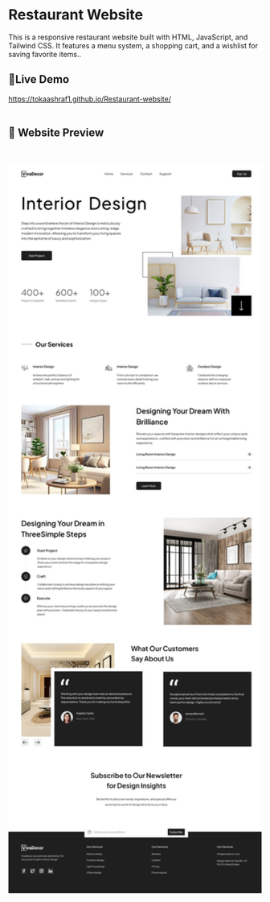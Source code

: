 # Restaurant Website 
This is a responsive restaurant website built with HTML, JavaScript, and Tailwind CSS. It features a menu system, a shopping cart, and a wishlist for saving favorite items..
## 🔗Live Demo
https://tokaashraf1.github.io/Restaurant-website/
<br>
<br>
 ## 🚀 Website Preview
<br>
<br>
 <img src="img/fullscreen.jpeg" alt="img" width="800" />
